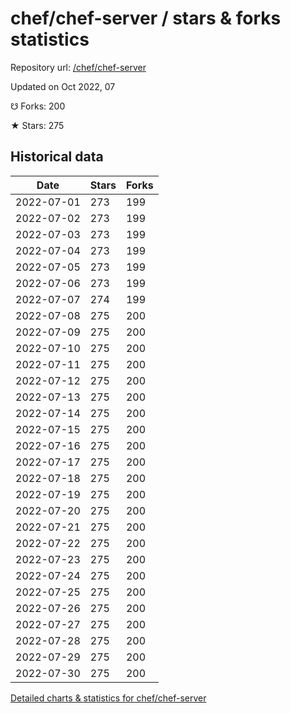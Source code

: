 # chef/chef-server / stars & forks statistics

Repository url: [/chef/chef-server](https://github.com/chef/chef-server)

Updated on Oct 2022, 07

☋ Forks: 200

★ Stars: 275

## Historical data
| Date | Stars | Forks |
|------|-------|-------|
| 2022-07-01 | 273 | 199 | 
| 2022-07-02 | 273 | 199 | 
| 2022-07-03 | 273 | 199 | 
| 2022-07-04 | 273 | 199 | 
| 2022-07-05 | 273 | 199 | 
| 2022-07-06 | 273 | 199 | 
| 2022-07-07 | 274 | 199 | 
| 2022-07-08 | 275 | 200 | 
| 2022-07-09 | 275 | 200 | 
| 2022-07-10 | 275 | 200 | 
| 2022-07-11 | 275 | 200 | 
| 2022-07-12 | 275 | 200 | 
| 2022-07-13 | 275 | 200 | 
| 2022-07-14 | 275 | 200 | 
| 2022-07-15 | 275 | 200 | 
| 2022-07-16 | 275 | 200 | 
| 2022-07-17 | 275 | 200 | 
| 2022-07-18 | 275 | 200 | 
| 2022-07-19 | 275 | 200 | 
| 2022-07-20 | 275 | 200 | 
| 2022-07-21 | 275 | 200 | 
| 2022-07-22 | 275 | 200 | 
| 2022-07-23 | 275 | 200 | 
| 2022-07-24 | 275 | 200 | 
| 2022-07-25 | 275 | 200 | 
| 2022-07-26 | 275 | 200 | 
| 2022-07-27 | 275 | 200 | 
| 2022-07-28 | 275 | 200 | 
| 2022-07-29 | 275 | 200 | 
| 2022-07-30 | 275 | 200 | 


[Detailed charts & statistics for chef/chef-server](https://reviewgithub.com/rep/chef/chef-server)
